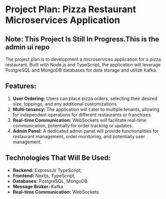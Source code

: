 # Project Plan: Pizza Restaurant Microservices Application

## Note: This Project Is Still In Progress.This is the admin ui repo

The project plan is to development a microservices application for a pizza restaurant. Built with Node.js and TypeScript, the application will leverage PostgreSQL and MongoDB databases for data storage and utilize Kafka.

## Features:

1. **User Ordering:** Users can place pizza orders, selecting their desired size, toppings, and any additional customizations.
2. **Multi-tenancy:** The application will cater to multiple tenants, allowing for independent operations for different restaurants or franchises.
3. **Real-time Communication:** WebSockets will facilitate real-time communication, potentially for order tracking or updates.
4. **Admin Panel:** A dedicated admin panel will provide functionalities for restaurant management, order monitoring, and potentially user management.

## Technologies That Will Be Used:

- **Backend:** ExpressJs TypeScript,
- **Frontend:** Nextjs, TypeScript,
- **Databases:** PostgreSQL, MongoDB
- **Message Broker:** Kafka
- **Real-time Communication:** WebSockets
